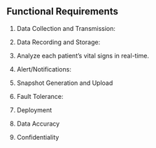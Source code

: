 ## Functional Requirements

1. Data Collection and Transmission:

2. Data Recording and Storage:

3. Analyze each patient’s vital signs in real-time.

4. Alert/Notifications:

5. Snapshot Generation and Upload

6. Fault Tolerance:

7. Deployment

8. Data Accuracy

9. Confidentiality
